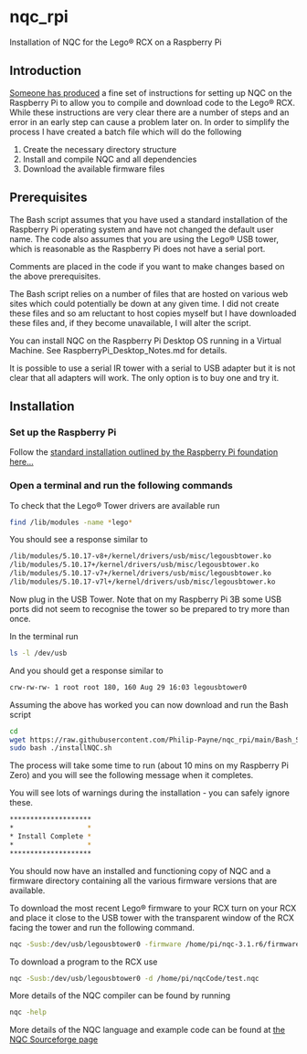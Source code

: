 # nqc_rpi
Installation of NQC for the Lego® RCX on a Raspberry Pi

## Introduction

[Someone has produced](https://minordiscoveries.wordpress.com/2014/01/20/using-nqc-on-a-raspberry-pi-to-program-a-lego-mindstorms-rcx-brick/) a fine set of instructions for setting up NQC on the Raspberry Pi to allow you to compile and download code to the Lego® RCX. While these instructions are very clear there are a number of steps and an error in an early step can cause a problem later on. In order to simplify the process I have created a batch file which will do the following

1. Create the necessary directory structure
2. Install and compile NQC and all dependencies 
3. Download the available firmware files

## Prerequisites

The Bash script assumes that you have used a standard installation of the Raspberry Pi operating system and have not changed the default user name. The code also assumes that you are using the Lego® USB tower, which is reasonable as the Raspberry Pi does not have a serial port.

Comments are placed in the code if you want to make changes based on the above prerequisites.

The Bash script relies on a number of files that are hosted on various web sites which could potentially be down at any given time. I did not create these files and so am reluctant to host copies myself but I have downloaded these files and, if they become unavailable, I will alter the script.

You can install NQC on the Raspberry Pi Desktop OS running in a Virtual Machine. See RaspberryPi_Desktop_Notes.md for details.

It is possible to use a serial IR tower with a serial to USB adapter but it is not clear that all adapters will work. The only option is to buy one and try it.

## Installation

### Set up the Raspberry Pi

Follow the [standard installation outlined by the Raspberry Pi foundation here…](https://www.raspberrypi.org/documentation/computers/getting-started.html)

### Open a terminal and run the following commands

To check that the Lego® Tower drivers are available run

```bash
find /lib/modules -name *lego*
```

You should see a response similar to 

```bash
/lib/modules/5.10.17-v8+/kernel/drivers/usb/misc/legousbtower.ko
/lib/modules/5.10.17+/kernel/drivers/usb/misc/legousbtower.ko
/lib/modules/5.10.17-v7+/kernel/drivers/usb/misc/legousbtower.ko
/lib/modules/5.10.17-v7l+/kernel/drivers/usb/misc/legousbtower.ko
```

Now plug in the USB Tower. Note that on my Raspberry Pi 3B some USB ports did not seem to recognise the tower so be prepared to try more than once.

In the terminal run

```bash
ls -l /dev/usb
```

And you should get a response similar to

```bash
crw-rw-rw- 1 root root 180, 160 Aug 29 16:03 legousbtower0
```

Assuming the above has worked you can now download and run the Bash script

```bash
cd
wget https://raw.githubusercontent.com/Philip-Payne/nqc_rpi/main/Bash_Script/installNQC.sh
sudo bash ./installNQC.sh
```

The process will take some time to run (about 10 mins on my Raspberry Pi Zero) and you will see the following message when it completes.

You will see lots of warnings during the installation - you can safely ignore these.

```bash
********************
*                  *
* Install Complete *
*                  *
********************
```

You should now have an installed and functioning copy of NQC and a firmware directory containing all the various firmware versions that are available.

To download the most recent Lego® firmware to your RCX turn on your RCX and place it close to the USB tower with the transparent window of the RCX facing the tower and run the following command.

```bash
nqc -Susb:/dev/usb/legousbtower0 -firmware /home/pi/nqc-3.1.r6/firmware/firm0332.lgo
```

To download a program to the RCX use

```bash
nqc -Susb:/dev/usb/legousbtower0 -d /home/pi/nqcCode/test.nqc
```

More details of the NQC compiler can be found by running

```bash
nqc -help
```

More details of the NQC language and example code can be found at [the NQC Sourceforge page](http://bricxcc.sourceforge.net/nqc/)
